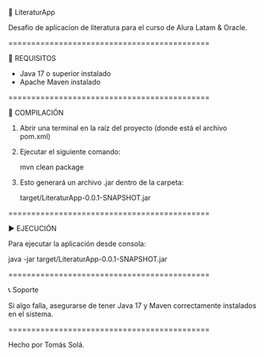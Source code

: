 
📘 LiteraturApp 

Desafio de aplicacion de literatura para el curso de Alura Latam & Oracle.

============================================

🔧 REQUISITOS
- Java 17 o superior instalado
- Apache Maven instalado

============================================

🚀 COMPILACIÓN

1. Abrir una terminal en la raíz del proyecto (donde está el archivo pom.xml)
2. Ejecutar el siguiente comando:

   mvn clean package

3. Esto generará un archivo .jar dentro de la carpeta:

   target/LiteraturApp-0.0.1-SNAPSHOT.jar

============================================

▶️ EJECUCIÓN

Para ejecutar la aplicación desde consola:

   java -jar target/LiteraturApp-0.0.1-SNAPSHOT.jar

============================================

📞 Soporte

Si algo falla, asegurarse de tener Java 17 y Maven correctamente instalados en el sistema.

============================================


Hecho por Tomás Solá.
